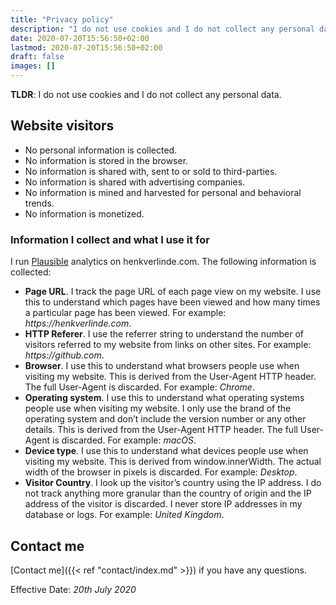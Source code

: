 ```yaml
---
title: "Privacy policy"
description: "I do not use cookies and I do not collect any personal data."
date: 2020-07-20T15:56:50+02:00
lastmod: 2020-07-20T15:56:50+02:00
draft: false
images: []
---
```


__TLDR__: I do not use cookies and I do not collect any personal data.

## Website visitors

- No personal information is collected.
- No information is stored in the browser.
- No information is shared with, sent to or sold to third-parties.
- No information is shared with advertising companies.
- No information is mined and harvested for personal and behavioral trends.
- No information is monetized.

### Information I collect and what I use it for

I run [Plausible](https://plausible.io/) analytics on henkverlinde.com. The following information is collected:

- __Page URL__. I track the page URL of each page view on my website. I use this to understand which pages have been viewed and how many times a particular page has been viewed. For example: _https://henkverlinde.com_.
- __HTTP Referer__. I use the referrer string to understand the number of visitors referred to my website from links on other sites. For example: _https://github.com_.
- __Browser__. I use this to understand what browsers people use when visiting my website. This is derived from the User-Agent HTTP header. The full User-Agent is discarded. For example: _Chrome_.
- __Operating system__. I use this to understand what operating systems people use when visiting my website. I only use the brand of the operating system and don’t include the version number or any other details. This is derived from the User-Agent HTTP header. The full User-Agent is discarded. For example: _macOS_.
- __Device type__. I use this to understand what devices people use when visiting my website. This is derived from window.innerWidth. The actual width of the browser in pixels is discarded. For example: _Desktop_.
- __Visitor Country__. I look up the visitor’s country using the IP address. I do not track anything more granular than the country of origin and the IP address of the visitor is discarded. I never store IP addresses in my database or logs. For example: _United Kingdom_.

## Contact me

[Contact me]({{< ref "contact/index.md" >}}) if you have any questions.

Effective Date: _20th July 2020_
